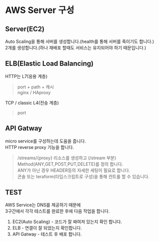 
# AWS Server 구성

## Server(EC2)
Auto Scaling을 통해 서버를 생성합니다.(health를 통해 서버를 죽이기도 합니다.)  
2개를 생성합니다.(하나 재배포 할때도 서비스는 유지되어야 하기 때문입니다.)  

## ELB(Elastic Load Balancing)
HTTP는 L7(응용 계층)  
> port + path + 캐시  
> nginx / HAproxy  

TCP / classic L4(전송 계층)  
> port  

## API Gatway
micro service를 구성하는데 도움을 줍니다.  
HTTP reverse proxy 기능을 합니다.  
> /streams/{proxy}
> 리소스를 생성하고 (/stream 부분) Method(ANY,GET,POST,PUT,DELETE)를 정의 합니다.  
> ANY가 아닌 경우 HEADER등의 자세한 세팅이 필요로 합니다.  
> 콘솔 또는 teraform(타입스크립트로 구성)을 통해 컨트롤 할 수 있습니다.  

## TEST
AWS Service는 DNS를 제공하기 때문에  
3구간에서 각각 테스트를 완료한 후에 다음 작업을 합니다.
1. EC2(Auto Scaling) - 코드가 잘 짜여져 있는지 확인 합니다.
1. ELB - 연결이 잘 되었는지 확인합니다.
1. API Gatway - 테스트 후 배포 합니다.  

